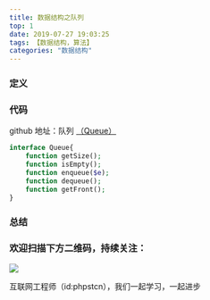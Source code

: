 ```yaml
---
title: 数据结构之队列
top: 1
date: 2019-07-27 19:03:25
tags: 【数据结构，算法】
categories: "数据结构"
---
```


### 定义

### 代码

github 地址：队列 [（Queue）](https://github.com/xushuhui/Data-Structures/tree/master/Queue)

```php
interface Queue{
    function getSize();
    function isEmpty();
    function enqueue($e);
    function dequeue();
    function getFront();
}
```

### 总结

### 欢迎扫描下方二维码，持续关注：

![](http://ww1.sinaimg.cn/large/a616b9a4gy1g4xzv954a4j20760763yo.jpg)

互联网工程师（id:phpstcn），我们一起学习，一起进步
